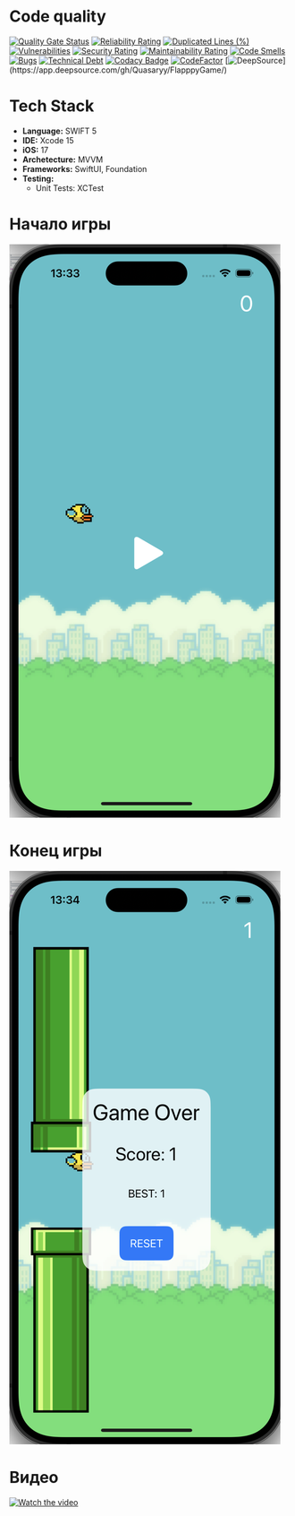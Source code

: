 # Code quality
[![Quality Gate Status](https://sonarcloud.io/api/project_badges/measure?project=Quasaryy_FlapppyGame&metric=alert_status)](https://sonarcloud.io/summary/new_code?id=Quasaryy_FlapppyGame)
[![Reliability Rating](https://sonarcloud.io/api/project_badges/measure?project=Quasaryy_FlapppyGame&metric=reliability_rating)](https://sonarcloud.io/summary/new_code?id=Quasaryy_FlapppyGame)
[![Duplicated Lines (%)](https://sonarcloud.io/api/project_badges/measure?project=Quasaryy_FlapppyGame&metric=duplicated_lines_density)](https://sonarcloud.io/summary/new_code?id=Quasaryy_FlapppyGame)
[![Vulnerabilities](https://sonarcloud.io/api/project_badges/measure?project=Quasaryy_FlapppyGame&metric=vulnerabilities)](https://sonarcloud.io/summary/new_code?id=Quasaryy_FlapppyGame)
[![Security Rating](https://sonarcloud.io/api/project_badges/measure?project=Quasaryy_FlapppyGame&metric=security_rating)](https://sonarcloud.io/summary/new_code?id=Quasaryy_FlapppyGame)
[![Maintainability Rating](https://sonarcloud.io/api/project_badges/measure?project=Quasaryy_FlapppyGame&metric=sqale_rating)](https://sonarcloud.io/summary/new_code?id=Quasaryy_FlapppyGame)
[![Code Smells](https://sonarcloud.io/api/project_badges/measure?project=Quasaryy_FlapppyGame&metric=code_smells)](https://sonarcloud.io/summary/new_code?id=Quasaryy_FlapppyGame)
[![Bugs](https://sonarcloud.io/api/project_badges/measure?project=Quasaryy_FlapppyGame&metric=bugs)](https://sonarcloud.io/summary/new_code?id=Quasaryy_FlapppyGame)
[![Technical Debt](https://sonarcloud.io/api/project_badges/measure?project=Quasaryy_FlapppyGame&metric=sqale_index)](https://sonarcloud.io/summary/new_code?id=Quasaryy_FlapppyGame)
[![Codacy Badge](https://app.codacy.com/project/badge/Grade/cee02d54114145da86f84f8e5eb9cd9a)](https://app.codacy.com/gh/Quasaryy/FlapppyGame/dashboard?utm_source=gh&utm_medium=referral&utm_content=&utm_campaign=Badge_grade)
[![CodeFactor](https://www.codefactor.io/repository/github/quasaryy/flapppygame/badge)](https://www.codefactor.io/repository/github/quasaryy/flapppygame)
[![DeepSource](https://app.deepsource.com/gh/Quasaryy/FlapppyGame.svg/?label=active+issues&show_trend=false&token=J5JHSZUpov62nVxZWl9nkt-_)](https://app.deepsource.com/gh/Quasaryy/FlapppyGame/)

# Tech Stack
- **Language:** SWIFT 5
- **IDE:** Xcode 15
- **iOS:** 17
- **Archetecture:** MVVM
- **Frameworks:**  SwiftUI, Foundation
- **Testing:**
  - Unit Tests: XCTest

# Начало игры
![Иллюстрация к проекту](https://github.com/Quasaryy/FlapppyGame/blob/main/1.png)

# Конец игры
![Иллюстрация к проекту](https://github.com/Quasaryy/FlapppyGame/blob/main/2.png)

# Видео
[![Watch the video](https://img.youtube.com/vi/xg_1bF01XfE/maxresdefault.jpg)](https://youtu.be/xg_1bF01XfE)

